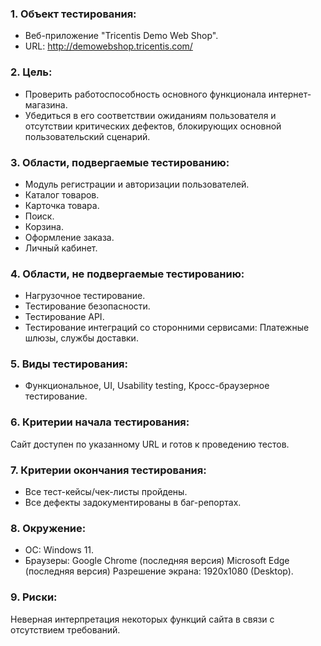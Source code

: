 ### 1. Объект тестирования:
* Веб-приложение "Tricentis Demo Web Shop".
* URL: http://demowebshop.tricentis.com/
### 2. Цель: 
* Проверить работоспособность основного функционала интернет-магазина.
* Убедиться в его соответствии ожиданиям пользователя и отсутствии критических дефектов, блокирующих основной пользовательский сценарий.
### 3. Области, подвергаемые тестированию:
* Модуль регистрации и авторизации пользователей.
* Каталог товаров.
* Карточка товара.
* Поиск.
* Корзина.
* Оформление заказа.
* Личный кабинет.
### 4. Области, не подвергаемые тестированию:
* Нагрузочное тестирование.
* Тестирование безопасности.
* Тестирование API.
* Тестирование интеграций со сторонними сервисами: Платежные шлюзы, службы доставки.
### 5. Виды тестирования: 
* Функциональное, UI, Usability testing, Кросс-браузерное тестирование.
### 6. Критерии начала тестирования: 
Сайт доступен по указанному URL и готов к проведению тестов.
### 7. Критерии окончания тестирования: 
* Все тест-кейсы/чек-листы пройдены.
* Все дефекты задокументированы в баг-репортах.
### 8. Окружение: 
* ОС: Windows 11.
* Браузеры:
Google Chrome (последняя версия)
Microsoft Edge (последняя версия)
Разрешение экрана: 1920x1080 (Desktop).
### 9. Риски: 
Неверная интерпретация некоторых функций сайта в связи с отсутствием требований.
